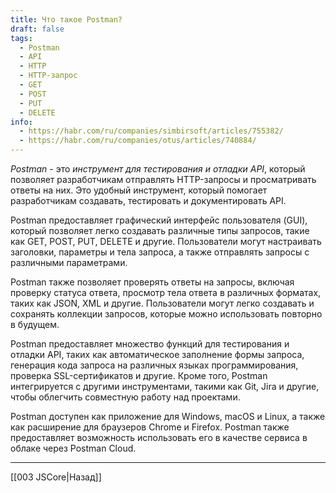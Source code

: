 ```yaml
---
title: Что такое Postman?
draft: false
tags:
  - Postman
  - API
  - HTTP
  - HTTP-запрос
  - GET
  - POST
  - PUT
  - DELETE
info:
  - https://habr.com/ru/companies/simbirsoft/articles/755382/
  - https://habr.com/ru/companies/otus/articles/740884/
---
```

_Postman_ - это _инструмент для тестирования и отладки API_, который позволяет разработчикам отправлять HTTP-запросы и просматривать ответы на них. Это удобный инструмент, который помогает разработчикам создавать, тестировать и документировать API.

Postman предоставляет графический интерфейс пользователя (GUI), который позволяет легко создавать различные типы запросов, такие как GET, POST, PUT, DELETE и другие. Пользователи могут настраивать заголовки, параметры и тела запроса, а также отправлять запросы с различными параметрами.

Postman также позволяет проверять ответы на запросы, включая проверку статуса ответа, просмотр тела ответа в различных форматах, таких как JSON, XML и другие. Пользователи могут легко создавать и сохранять коллекции запросов, которые можно использовать повторно в будущем.

Postman предоставляет множество функций для тестирования и отладки API, таких как автоматическое заполнение формы запроса, генерация кода запроса на различных языках программирования, проверка SSL-сертификатов и другие. Кроме того, Postman интегрируется с другими инструментами, такими как Git, Jira и другие, чтобы облегчить совместную работу над проектами.

Postman доступен как приложение для Windows, macOS и Linux, а также как расширение для браузеров Chrome и Firefox. Postman также предоставляет возможность использовать его в качестве сервиса в облаке через Postman Cloud.

---

[[003 JSCore|Назад]]